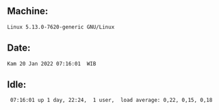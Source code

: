 ## Machine:
```
Linux 5.13.0-7620-generic GNU/Linux
```
## Date:
```
Kam 20 Jan 2022 07:16:01  WIB
```
## Idle:
```
 07:16:01 up 1 day, 22:24,  1 user,  load average: 0,22, 0,15, 0,18
```
